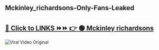 
 ## Mckinley_richardsons-Only-Fans-Leaked

# <h2><a href="https://clipsfans.com/Mckinley_richardsons&ref=git">🔗 Click to LINKS ⏩⏩ 👉 🟢 Mckinley richardsons </a></h2>

<a href="https://clipsfans.com/Mckinley_richardsons&ref=git" rel="nofollow" data-target="animated-image.originalLink"><img src="https://i.ibb.co.com/xMMVF88/686577567.gif" alt="Viral Video Original" style="max-width: 100%; display: inline-block;" data-target="animated-image.originalImage"></a>
